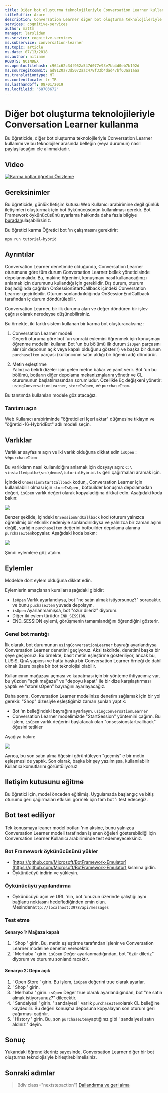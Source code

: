 ```yaml
---
title: Diğer bot oluşturma teknolojileriyle Conversation Learner kullanma-Microsoft bilişsel hizmetler | Microsoft Docs
titleSuffix: Azure
description: Conversation Learner diğer bot oluşturma teknolojileriyle nasıl kullanacağınızı öğrenin.
services: cognitive-services
author: mattm
manager: larsliden
ms.service: cognitive-services
ms.subservice: conversation-learner
ms.topic: article
ms.date: 07/13/2018
ms.author: nitinme
ROBOTS: NOINDEX
ms.openlocfilehash: c964c62c34f952a547d077e93e7bb4d0eb7b192d
ms.sourcegitcommit: ad9120a73d5072aac478f33b4dad47bf63aa1aaa
ms.translationtype: MT
ms.contentlocale: tr-TR
ms.lasthandoff: 08/01/2019
ms.locfileid: "68703672"
---
```

# <a name="how-to-use-conversation-learner-with-other-bot-building-technologies"></a>Diğer bot oluşturma teknolojileriyle Conversation Learner kullanma

Bu öğreticide, diğer bot oluşturma teknolojileriyle Conversation Learner kullanımı ve bu teknolojiler arasında belleğin (veya durumun) nasıl paylaşılacağını ele alınmaktadır. 

## <a name="video"></a>Video

[![Karma botlar öğretici Önizleme](https://aka.ms/cl_Tutorial_v3_Hybrid_Applications_Preview)](https://aka.ms/cl_Tutorial_v3_Hybrid_Applications)

## <a name="requirements"></a>Gereksinimler
Bu öğreticide, günlük Iletişim kutusu Web Kullanıcı arabirimine değil günlük iletişimleri oluşturmak için bot öykünücüsünün kullanılması gerekir. Bot Framework öykünücüsünü ayarlama hakkında daha fazla bilgiye [buradan](https://docs.microsoft.com/azure/bot-service/bot-service-debug-emulator?view=azure-bot-service-4.0)ulaşabilirsiniz. 

Bu öğretici karma Öğretici bot 'ın çalışmasını gerektirir:

    npm run tutorial-hybrid

## <a name="details"></a>Ayrıntılar

Conversation Learner denetimde olduğunda, Conversation Learner oturumuna göre tüm durum Conversation Learner bellek yöneticisinde depolanmalıdır. Bu, makine öğrenimi, konuşmayı nasıl kullanacağınızı anlamak için durumunu kullandığı için gereklidir. Dış durum, oturum başladığında çağrılan OnSessionStartCallback içindeki Conversation Learner geçirilebilir. Oturum sonlandırıldığında OnSessionEndCallback tarafından iç durum döndürülebilir.

Conversation Learner, bir ilk durumu alan ve değer döndüren bir işlev çağrısı olarak neredeyse düşünebilirsiniz.

Bu örnekte, iki farklı sistem kullanan bir karma bot oluşturacaksınız:
1. Conversation Learner modeli <br/>
    Geçerli oturuma göre bot 'un sonraki eylemini öğrenmek için konuşmayı öğrenme modelini kullanır. Bot 'un bu bölümü ilk durum `isOpen` parçasını alır (bir deponun açık veya kapalı olduğunu gösterir) ve başka bir durum `purchaseItem` parçası (kullanıcının satın aldığı bir öğenin adı) döndürür.

2. Metin eşleştirme <br />
    Yalnızca belirli dizeler için gelen metne bakar ve yanıt verir. Bot 'un bu bölümü, botların diğer depolama mekanizmalarını yönetir ve CL oturumunun başlatılmasından sorumludur. Özellikle üç değişkeni yönetir: `usingConversationLearner`, `storeIsOpen`, ve `purchaseItem`.

Bu tanıtımda kullanılan modele göz atacağız.

### <a name="open-the-demo"></a>Tanıtımı açın

Web Kullanıcı arabiriminde "öğreticileri Içeri aktar" düğmesine tıklayın ve "öğretici-16-HybridBot" adlı modeli seçin.

## <a name="entities"></a>Varlıklar

Varlıklar sayfasını açın ve iki varlık olduğuna dikkat edin `isOpen` : ve`purchaseItem`

Bu varlıkların nasıl kullanıldığını anlamak için dosyayı açın: `C:\<installedpath>\src\demos\tutorialHybrid.ts` geri çağırmaları aramak için.

İçindeki `OnSessionStartCallback` kodun,, Conversation Learner için kullanılabilir olması için `storeIsOpen` , botbuilder konuşma depolamadan değeri, `isOpen` varlık değeri olarak kopyaladığına dikkat edin. Aşağıdaki koda bakın:

![](../media/tutorial17_sessionstart.PNG)

Benzer şekilde, içindeki `OnSessionEndCallback` kod (oturum yalnızca öğrenilmiş bir etkinlik nedeniyle sonlandırıldıysa ve yalnızca bir zaman aşımı değil), varlığın `purchaseItem` değerini botbuilder depolama alanına `purchaseItem`kopyalar. Aşağıdaki koda bakın:

![](../media/tutorial17_sessionend.PNG)

Şimdi eylemlere göz atalım.

## <a name="actions"></a>Eylemler

Modelde dört eylem olduğuna dikkat edin.

Eylemlerin amaçlanan kuralları aşağıdaki gibidir:

- `isOpen` Varlık ayarlandıysa, bot "ne satın almak istiyorsunuz?" soracaktır. ve bunu `puchaseItem` yuvada depolayın.
- `isOpen` Ayarlanmamışsa, bot "özür dileriz" diyorum.
- Diğer iki eylem türüdür `END_SESSION`.
- END_SESSION eylemi, görüşmenin tamamlandığını öğrendiğini gösterir.

### <a name="overall-bot-logic"></a>Genel bot mantığı

İlk olarak, bot durumunun `usingConversationLearner` bayrağı ayarlandıysa Conversation Learner denetimi geçiyoruz. Aksi takdirde, denetimi başka bir şeye geçiyoruz.  Bu örnekte, basit metin eşleştirme gösteriliyor, ancak bu, LUSıS, QnA yapıcısı ve hatta başka bir Conversation Learner örneği de dahil olmak üzere başka bir bot teknolojisi olabilir.

Kullanıcının mağazayı açması ve kapatması için bir yönteme ihtiyacımız var, bu yüzden "açık mağaza" ve "depoyu kapat" ile bir dize karşılaştırması yaptık ve "storeIsOpen" bayrağını ayarlayacağız.

Daha sonra, Conversation Learner modelinize denetim sağlamak için bir yol gerekir. "Shop" dizesiyle eşleştiğimiz zaman şunları yaptık:
- Bot 'ın belleğindeki bayrağını ayarlayın. `usingConversationLearner`
- Conversation Learner modelimizde "StartSession" yöntemini çağırın.  Bu işlem, `isOpen` varlık değerini başlatacak olan "onsessionstartcallback" öğesini tetikler

Aşağıya bakın:

![](../media/tutorial17_useConversationLearner.PNG)

Ayrıca, bu son satın alma öğesini görüntüleyen "geçmiş" e bir metin eşleşmesi de yaptık.
Son olarak, başka bir şey yazılmışsa, kullanılabilir Kullanıcı komutlarını görüntüliyoruz

## <a name="train-dialog"></a>Iletişim kutusunu eğitme

Bu öğretici için, model önceden eğitilmiş.  Uygulamada başlangıç ve bitiş oturumu geri çağırmaları etkisini görmek için tam bot 'ı test edeceğiz.

## <a name="testing-the-bot"></a>Bot test ediliyor

Tek konuşmaya leaner model botları 'nın aksine, bunu yalnızca Conversation Learner modeli tarafından işlenen öğeleri gösterebildiği için Conversation Learner Kullanıcı arabiriminde test edemeyeceksiniz.

### <a name="install-the-bot-framework-emulator"></a>Bot Framework öykünücüsünü yükler

- [https://github.com/Microsoft/BotFramework-Emulator](https://github.com/Microsoft/BotFramework-Emulator) kısmına gidin.
- Öykünücüyü indirin ve yükleyin.

### <a name="configure-the-emulator"></a>Öykünücüyü yapılandırma

- Öykünücüyü açın ve URL 'nin, bot 'unuzun üzerinde çalıştığı aynı bağlantı noktasını hedeflediğinden emin olun. Mesinden`http://localhost:3978/api/messages`

### <a name="test"></a>Test etme 

#### <a name="scenario-1-store-is-closed"></a>Senaryo 1: Mağaza kapalı
1. ' Shop ' girin. Bu, metin eşleştirme tarafından işlenir ve Conversation Learner modeline denetim verecektir.
2. ' Merhaba ' girin.  `isOpen` Değer ayarlanmadığından, bot "özür dileriz" diyorum ve oturumu sonlandıracaktır.

#### <a name="scenario-2-store-is-open"></a>Senaryo 2: Depo açık
1. ' Open Store ' girin.  Bu işlem, `isOpen` değerini true olarak ayarlar.
1. ' Shop ' girin.
1. ' Merhaba ' girin.  `isOpen` Değer true olarak ayarlandığından, bot "ne satın almak istiyorsunuz?" dilecektir.
1. ' Sandalyesi ' girin. ' sandalyesi ' varlık `purchaseItem`olarak CL belleğine kaydedilir. Bu değeri konuşma deposuna kopyalayan son oturum geri çağırması çağrılır.
1. ' History ' girin.  Bu, son `purchaseItem`yaptığınız gibi ' sandalyesi satın aldınız ' deyin.

## <a name="conclusion"></a>Sonuç

Yukarıdaki öğrendikleriniz sayesinde, Conversation Learner diğer bir bot oluşturma teknolojisiyle birleştirebilmelisiniz.

## <a name="next-steps"></a>Sonraki adımlar

> [!div class="nextstepaction"]
> [Dallandırma ve geri alma](./17-branch-undo.md)
